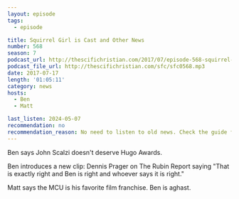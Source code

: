 ```yaml
---
layout: episode
tags:
  - episode

title: Squirrel Girl is Cast and Other News
number: 568
season: 7
podcast_url: http://thescifichristian.com/2017/07/episode-568-squirrel-girl-is-cast-and-other-news/
podcast_file_url: http://thescifichristian.com/sfc/sfc0568.mp3
date: 2017-07-17
length: '01:05:11'
category: news
hosts:
  - Ben
  - Matt

last_listen: 2024-05-07
recommendation: no
recommendation_reason: No need to listen to old news. Check the guide for what's interesting in hindsight.
---
```


Ben says John Scalzi doesn't deserve Hugo Awards.

Ben introduces a new clip: Dennis Prager on The Rubin Report saying "That is exactly right and Ben is right and whoever says it is right."

Matt says the MCU is his favorite film franchise. Ben is aghast.

